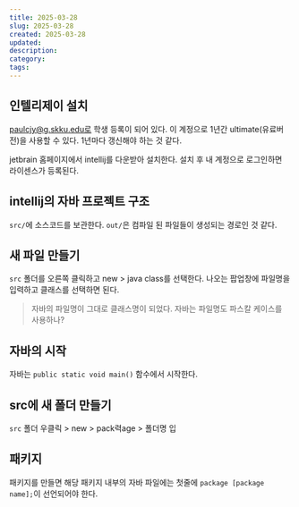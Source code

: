 ```yaml
---
title: 2025-03-28
slug: 2025-03-28
created: 2025-03-28
updated:
description:
category:
tags:
---
```


## 인텔리제이 설치

paulcjy@g.skku.edu로 학생 등록이 되어 있다.
이 계정으로 1년간 ultimate(유료버전)을 사용할 수 있다.
1년마다 갱신해야 하는 것 같다.

jetbrain 홈페이지에서 intellij를 다운받아 설치한다.
설치 후 내 계정으로 로그인하면 라이센스가 등록된다.

## intellij의 자바 프로젝트 구조

`src/`에 소스코드를 보관한다.
`out/`은 컴파일 된 파일들이 생성되는 경로인 것 같다.

## 새 파일 만들기

`src` 폴더를 오른쪽 클릭하고 new > java class를 선택한다.
나오는 팝업창에 파일명을 입력하고 클래스를 선택하면 된다.

> 자바의 파일명이 그대로 클래스명이 되었다.
> 자바는 파일명도 파스칼 케이스를 사용하나?

## 자바의 시작

자바는 `public static void main()` 함수에서 시작한다.

## src에 새 폴더 만들기

`src` 폴더 우클릭 > new > pack력age > 폴더명 입

## 패키지

패키지를 만들면 해당 패키지 내부의 자바 파일에는 첫줄에 `package [package name];`이 선언되어야 한다.
